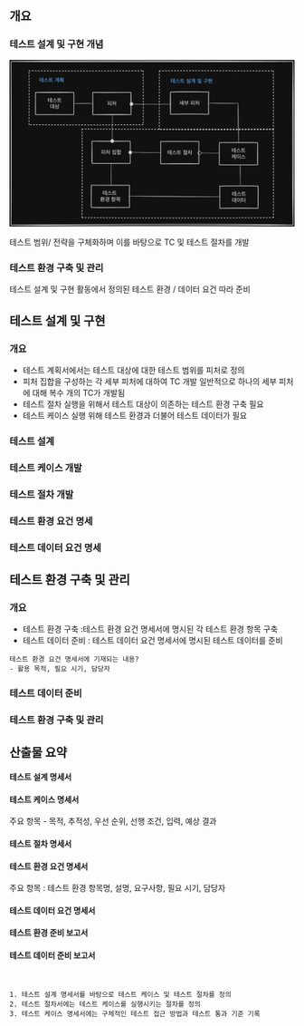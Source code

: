 ## 개요

### 테스트 설계 및 구현 개념

![alt text](image-3.png)

테스트 범위/ 전략을 구체화하며 이를 바탕으로 TC 및 테스트 절차를 개발

### 테스트 환경 구축 및 관리
테스트 설계 및 구현 활동에서 정의된 테스트 환경 / 데이터 요건 따라 준비

## 테스트 설계 및 구현

### 개요

* 테스트 계획서에서는 테스트 대상에 대한 테스트 범위를 피처로 정의
* 피처 집합을 구성하는 각 세부 피처에 대하여 TC 개발
  일반적으로 하나의 세부 피처에 대해 복수 개의 TC가 개발됨
 * 테스트 절차 실행을 위해서 테스트 대상이 의존하는 테스트 환경 구축 필요
 * 테스트 케이스 실행 위해 테스트 환경과 더불어 테스트 데이터가 필요
### 테스트 설계

### 테스트 케이스 개발

### 테스트 절차 개발

### 테스트 환경 요건 명세

### 테스트 데이터 요건 명세

## 테스트 환경 구축 및 관리

### 개요

* 테스트 환경 구축 :테스트 환경 요건 명세서에 명시된 각 테스트 환경 항목 구축
* 테스트 데이터 준비 : 테스트 데이터 요건 명세서에 명시된 테스트 데이터를 준비

```
테스트 환경 요건 명세서에 기재되는 내용?
- 활용 목적, 필요 시기, 담당자 
```
### 테스트 데이터 준비
### 테스트 환경 구축 및 관리

## 산출물 요약

#### 테스트 설계 명세서

#### 테스트 케이스 명세서
주요 항목 - 목적, 추적성, 우선 순위, 선행 조건, 입력, 예상 결과
#### 테스트 절차 명세서

#### 테스트 환경 요건 명세서
주요 항목 : 테스트 환경 항목명, 설명, 요구사항, 필요 시기, 담당자
#### 테스트 데이터 요건 명세서

#### 테스트 환경 준비 보고서

#### 테스트 데이터 준비 보고서

<br>

```
1. 테스트 설계 명세서를 바탕으로 테스트 케이스 및 테스트 절차를 정의
2. 테스트 절차서에는 테스트 케이스를 실행시키는 절차를 정의
3. 테스트 케이스 명세서에는 구체적인 테스트 접근 방법과 테스트 통과 기준 기록
```


